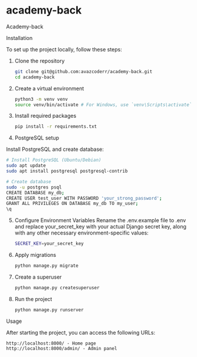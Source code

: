 # academy-back
Academy-back

Installation

To set up the project locally, follow these steps:

1. Clone the repository

    ```bash
    git clone git@github.com:avazcoderr/academy-back.git
    cd academy-back
    ```

2. Create a virtual environment

    ```bash
    python3 -m venv venv
    source venv/bin/activate # For Windows, use `venv\Scripts\activate`
    ```

3. Install required packages

    ```bash
    pip install -r requirements.txt
    ```   

4. PostgreSQL setup

Install PostgreSQL and create database:

```bash
# Install PostgreSQL (Ubuntu/Debian)
sudo apt update
sudo apt install postgresql postgresql-contrib

# Create database
sudo -u postgres psql
CREATE DATABASE my_db;
CREATE USER test_user WITH PASSWORD 'your_strong_password';
GRANT ALL PRIVILEGES ON DATABASE my_db TO my_user;
\q
```

5. Configure Environment Variables
Rename the .env.example file to .env and replace your_secret_key with your actual Django secret key, along with any other necessary environment-specific values:

    ```bash
    SECRET_KEY=your_secret_key
    ```

6. Apply migrations

    ```bash
    python manage.py migrate
    ```

7. Create a superuser

    ```bash
    python manage.py createsuperuser
    ```

8. Run the project

    ```bash
    python manage.py runserver
    ```
   
Usage

After starting the project, you can access the following URLs:

    http://localhost:8000/ - Home page
    http://localhost:8000/admin/ - Admin panel


